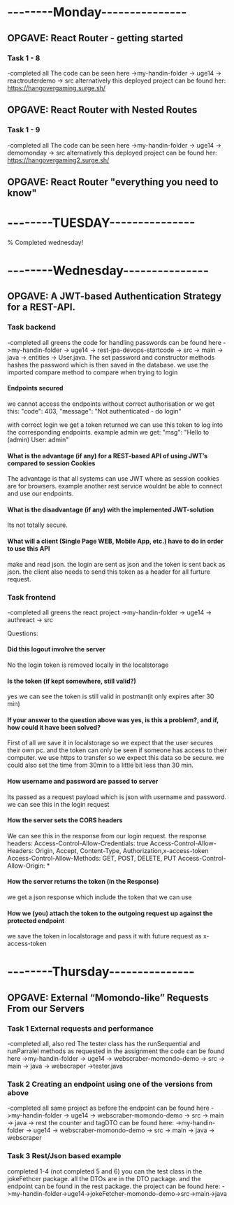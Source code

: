 # --------Monday---------------
## OPGAVE: React Router - getting started

### Task 1 - 8
-completed all
The code can be seen here ->my-handin-folder -> uge14 -> reactrouterdemo -> src
alternatively this deployed project can be found her: https://hangovergaming.surge.sh/


## OPGAVE: React Router with Nested Routes

### Task 1 - 9
-completed all
The code can be seen here ->my-handin-folder -> uge14 -> demomonday -> src
alternatively this deployed project can be found her: https://hangovergaming2.surge.sh/

## OPGAVE: React Router "everything you need to know"


# --------TUESDAY---------------
% Completed wednesday!


# --------Wednesday---------------
## OPGAVE: A JWT-based Authentication Strategy for a REST-API.

### Task backend
-completed all greens
the code for handling passwords can be found here ->my-handin-folder -> uge14 -> rest-jpa-devops-startcode -> src -> main -> java -> entities -> User.java. The set password and constructor methods hashes the password which is then saved in the database. we use the imported compare method to compare when trying to login

#### Endpoints secured
we cannot access the endpoints without correct authorisation or we get this:
  "code": 403,
  "message": "Not authenticated - do login"

  with correct login we get a token returned
  we can use this token to log into the corresponding endpoints. example admin we get:
  "msg": "Hello to (admin) User: admin"

#### What is the advantage (if any) for a REST-based API of using JWT’s compared to session Cookies
The advantage is that all systems can use JWT where as session cookies are for browsers. example another rest service wouldnt be able to connect and use our endpoints.
#### What is the disadvantage (if any) with the implemented JWT-solution
Its not totally secure.
#### What will a client (Single Page WEB, Mobile App, etc.) have to do in order to use this API
make and read json. the login are sent as json and the token is sent back as json. the client also needs to send this token as a header for all furture request.

### Task frontend
-completed all greens
the react project ->my-handin-folder -> uge14 -> authreact -> src

Questions:

#### Did this logout involve the server
No the login token is removed locally in the localstorage
#### Is the token (if kept somewhere, still valid?)
yes we can see the token is still valid in postman(it only expires after 30 min)
#### If your  answer to the question above was yes, is this a problem?, and if, how could it have been solved?
First of all we save it in localstorage so we expect that the user secures their own pc. and the token can only be seen if someone has access to their computer. we use https to transfer so we expect this data so be secure. we could also set the time from 30min to a little bit less than 30 min.

#### How username and password are passed to server
Its passed as a request payload which is json with username and password. we can see this in the login request
#### How the server sets the CORS headers
We can see this in the response from our login request. the response headers:
Access-Control-Allow-Credentials: true
Access-Control-Allow-Headers: Origin, Accept, Content-Type, Authorization,x-access-token
Access-Control-Allow-Methods: GET, POST, DELETE, PUT
Access-Control-Allow-Origin: *
#### How the server returns the token (in the Response)
we get a json response which include the token that we can use
#### How we (you) attach the token to the outgoing request up against the protected endpoint
we save the token in localstorage and pass it with future request as x-access-token


# --------Thursday---------------
## OPGAVE: External “Momondo-like” Requests From our Servers

### Task 1 External requests and performance 	
-completed all, also red 
The tester class has the runSequential and runParralel methods as requested in the assignment
the code can be found here ->my-handin-folder -> uge14 -> webscraber-momondo-demo -> src -> main -> java -> webscraper ->tester.java

### Task 2 Creating an endpoint using one of the versions from above	
-completed all 
same project as before
the endpoint can be found here ->my-handin-folder -> uge14 -> webscraber-momondo-demo -> src -> main -> java -> rest
the counter and tagDTO can be found here: ->my-handin-folder -> uge14 -> webscraber-momondo-demo -> src -> main -> java -> webscraper

### Task 3 Rest/Json based example
completed 1-4 (not completed 5 and 6)
you can the test class in the jokeFethcer package. all the DTOs are in the DTO package. and the endpoint can be found in the rest package.
the project can be found here: ->my-handin-folder->uge14->jokeFetcher-momondo-demo->src->main->java

